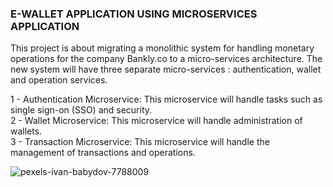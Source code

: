 ### E-WALLET APPLICATION USING MICROSERVICES APPLICATION

This project is about migrating a monolithic system for handling monetary operations for the company Bankly.co to a micro-services architecture. The new system will have three separate micro-services : authentication, wallet and operation services.

1 - Authentication Microservice: This microservice will handle tasks such as single sign-on (SSO) and security.<br/>
2 - Wallet Microservice: This microservice will handle administration of wallets.<br/>
3 - Transaction Microservice: This microservice will handle the management of transactions and operations.<br/>

![pexels-ivan-babydov-7788009](https://user-images.githubusercontent.com/59705964/216844747-974428ca-0fb0-4c7d-8d19-72b7b1f0b4c0.jpg)
